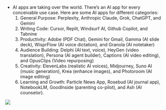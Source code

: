* AI apps are taking over the world. There’s an AI app for every conceivable use case. Here are some AI apps for different categories:
  1. General Purpose: Perplexity, Anthropic Claude, Grok, ChatGPT, and Gemini
  1. Writing Code: Cursor, Replit, Windsurf AI, Github Copilot, and Tabnine
  1. Productivity: Adobe (PDF Chat), Gemini for Gmail, Gamma (AI slide deck), WisprFlow (AI voice dictation), and Granola (AI notetaker)
  1. Audience Building: Delphi (AI text, voice), HeyGen (video translation), Persona (AI agent builder), Captions (AI video editing), and OpusClips (Video repurposing)
  1. Creativity: ElevenLabs (realistic AI voices), Midjourney, Suno AI (music generation), Krea (enhance images), and Photoroom (AI image editing)
  1. Learning and Growth: Particle News App, Rosebud (AI journal app), NotebookLM, GoodInside (parenting co-pilot), and Ash (AI counselor).

<img src="https://substack-post-media.s3.amazonaws.com/public/images/8eb12e04-e90d-43e6-a102-dda8bcc24756_1280x1532.gif">
